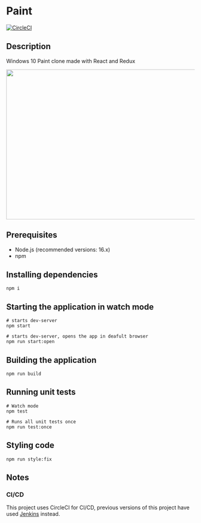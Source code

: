 # Paint

[![CircleCI](https://circleci.com/gh/mterczynski/paint/tree/master.svg?style=svg)](https://circleci.com/gh/mterczynski/paint/tree/master)

## Description

Windows 10 Paint clone made with React and Redux

<img src="preview.PNG" height=400 width=800>

## Prerequisites

- Node.js (recommended versions: 16.x)
- npm

## Installing dependencies

```
npm i
```

## Starting the application in watch mode

```
# starts dev-server
npm start

# starts dev-server, opens the app in deafult browser
npm run start:open
```

## Building the application

```
npm run build
```

## Running unit tests

```
# Watch mode
npm test

# Runs all unit tests once
npm run test:once
```

## Styling code

```
npm run style:fix
```

## Notes

### CI/CD

This project uses CircleCI for CI/CD, previous versions of this project have used [Jenkins](https://github.com/mterczynski/paint/commit/150d952fe0ab09254635b1b3d943a0f9846aecec) instead.

